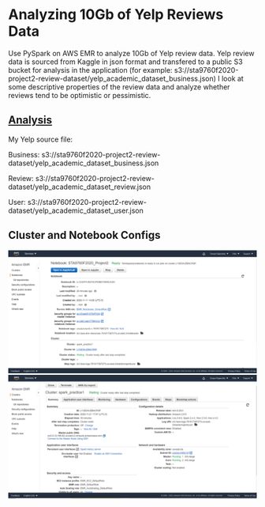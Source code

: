 # Analyzing 10Gb of Yelp Reviews Data


Use PySpark on AWS EMR to analyze 10Gb of Yelp review data. Yelp review data is sourced from Kaggle in json format and transfered to a public S3 bucket for analysis in the application (for example: s3://sta9760f2020-project2-review-dataset/yelp_academic_dataset_business.json)
I look at some descriptive properties of the review data and analyze whether reviews tend to be optimistic or pessimistic.


## [Analysis](https://github.com/mottaquikarim/STA9760_Project2_Yelp_Data_Analysis/blob/master/Analysis.ipynb)


My Yelp source file:

Business:
s3://sta9760f2020-project2-review-dataset/yelp_academic_dataset_business.json

Review:
s3://sta9760f2020-project2-review-dataset/yelp_academic_dataset_review.json

User:
s3://sta9760f2020-project2-review-dataset/yelp_academic_dataset_user.json



## Cluster and Notebook Configs

![notebook](/assets/notebook_configuration.png)
![cluster](/assets/cluster_configuration.png)
